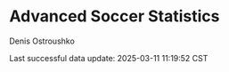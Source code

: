 # Advanced Soccer Statistics
Denis Ostroushko

<!-- gfm -->

Last successful data update: 2025-03-11 11:19:52 CST
